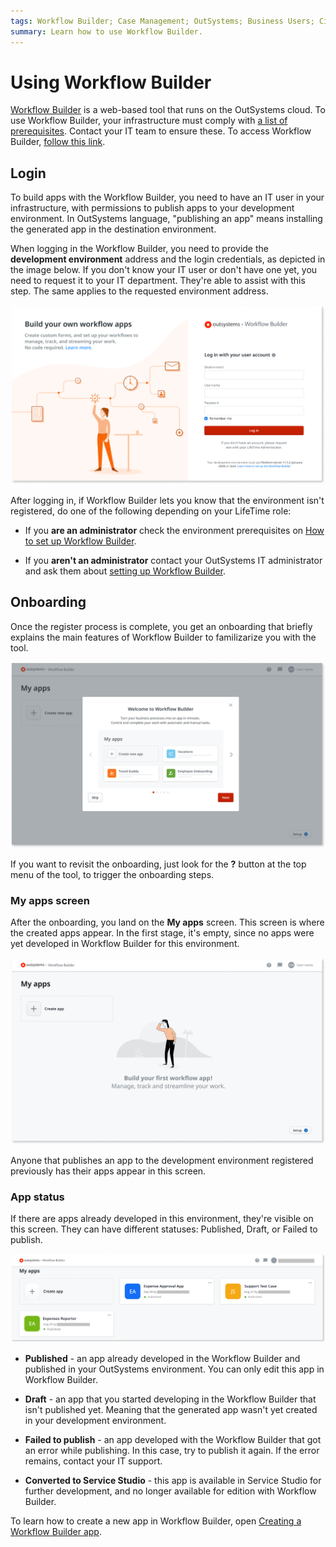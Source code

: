 ```yaml
---
tags: Workflow Builder; Case Management; OutSystems; Business Users; Citizen Developers; Citizen Dev; Workflow; Bussiness developers
summary: Learn how to use Workflow Builder.
---
```


# Using Workflow Builder

[Workflow Builder](http://workflowbuilder.outsystems.com/) is a web-based tool that runs on the OutSystems cloud. To use Workflow Builder, your infrastructure must comply with [a list of prerequisites](how-setup.md#prerequisites). Contact your IT team to ensure these.
To access Workflow Builder, [follow this link](http://workflowbuilder.outsystems.com/).

## Login

To build apps with the Workflow Builder, you need to have an IT user in your infrastructure, with permissions to publish apps to your development environment. In OutSystems language, "publishing an app" means installing the generated app in the destination environment.

When logging in the Workflow Builder, you need to provide the **development environment** address and the login credentials, as depicted in the image below. If you don't know your IT user or don't have one yet, you need to request it to your IT department. They're able to assist with this step. The same applies to the requested environment address.

![Workflow Builder login page](images/wfb-login-page.png)

<div class="info" markdown="1">

After logging in, if Workflow Builder lets you know that the environment isn't registered, do one of the following depending on your LifeTime role:

* If you **are an administrator** check the environment prerequisites on [How to set up Workflow Builder](how-setup.md).

* If you **aren't an administrator** contact your OutSystems IT administrator and ask them about [setting up Workflow Builder](how-setup.md).

</div>

## Onboarding

Once the register process is complete, you get an onboarding that briefly explains the main features of Workflow Builder to familizarize you with the tool.

![Welcome Caroucell](images/wfb-welcome-page.png)

If you want to revisit the onboarding, just look for the **?** button at the top menu of the tool, to trigger the onboarding steps.

### My apps screen

After the onboarding, you land on the **My apps** screen. This screen is where the created apps appear. In the first stage, it's empty, since no apps were yet developed in Workflow Builder for this environment.

![Welcome Caroucell](images/wfb-welcome-build-first-app.png)

Anyone that publishes an app to the development environment registered previously has their apps appear in this screen.

### App status

If there are apps already developed in this environment, they're visible on this screen. They can have different statuses: Published, Draft, or Failed to publish.

![My apps screen with examples](images/wfb-my-apps-screen.png?width=750)

* **Published** - an app already developed in the Workflow Builder and published in your OutSystems environment. You can only edit this app in Workflow Builder.

* **Draft** - an app that you started developing in the Workflow Builder that isn't published yet. Meaning that the generated app wasn't yet created in your development environment.

* **Failed to publish** - an app developed with the Workflow Builder that got an error while publishing. In this case, try to publish it again. If the error remains, contact your IT support.

* **Converted to Service Studio** - this app is available in Service Studio for further development, and no longer available for edition with Workflow Builder.

To learn how to create a new app in Workflow Builder, open [Creating a Workflow Builder app](how-workflow-design.md).
